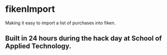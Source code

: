 # fikenImport
Making it easy to import a list of purchases into fiken. 

## Built in 24 hours during the hack day at School of Applied Technology.
